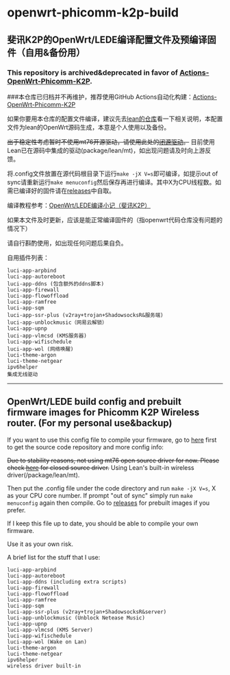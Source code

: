 # openwrt-phicomm-k2p-build
## 斐讯K2P的OpenWrt/LEDE编译配置文件及预编译固件（自用&备份用）

### This repository is archived&deprecated in favor of [Actions-OpenWrt-Phicomm-K2P](https://github.com/KevinMX/Actions-OpenWrt-Phicomm-K2P).

###本仓库已归档并不再维护，推荐使用GitHub Actions自动化构建：[Actions-OpenWrt-Phicomm-K2P](https://github.com/KevinMX/Actions-OpenWrt-Phicomm-K2P)

如果你要用本仓库的配置文件编译，建议先去[lean的仓库](https://github.com/coolsnowwolf/lede/)看一下相关说明，本配置文件为lean的OpenWrt源码生成，本意是个人使用以及备份。

~~出于稳定性考虑暂时不使用mt76开源驱动，请使用此处的[闭源驱动](https://github.com/MeIsReallyBa/k2p-openwrt-mt7615_5.0.2.0)。~~
目前使用Lean已在源码中集成的驱动(package/lean/mt)，如出现问题请及时向上游反馈。

将.config文件放置在源代码根目录下运行`make -jX V=s`即可编译，如提示out of sync请重新运行`make menuconfig`然后保存再进行编译。其中X为CPU线程数。如需已编译好的固件请在[releases](https://github.com/KevinMX/openwrt-phicomm-k2p-build/releases/)中自取。

编译教程参考：[OpenWrt/LEDE编译小记（斐讯K2P）](https://mary.kevinmx.tk/index.php/archives/k2p.html)

如果本文件及时更新，应该是能正常编译固件的（指openwrt代码仓库没有问题的情况下）

请自行斟酌使用，如出现任何问题后果自负。

自用插件列表：

```luci-app-accesscontrol
luci-app-arpbind
luci-app-autoreboot
luci-app-ddns (包含额外的ddns脚本)
luci-app-firewall
luci-app-flowoffload
luci-app-ramfree
luci-app-sqm
luci-app-ssr-plus (v2ray+trojan+ShadowsocksR&服务端)
luci-app-unblockmusic（网易云解锁）
luci-app-upnp
luci-app-vlmcsd (KMS服务器)
luci-app-wifischedule
luci-app-wol (网络唤醒)
luci-theme-argon
luci-theme-netgear
ipv6helper
集成无线驱动
```

***

## OpenWrt/LEDE build config and prebuilt firmware images for Phicomm K2P Wireless router. (For my personal use&backup)

If you want to use this config file to compile your firmware, go to [here](https://github.com/coolsnowwolf/lede/) first to get the source code repository and more config info:

~~Due to stability reasons, not using mt76 open source driver for now. Please check [here](https://github.com/MeIsReallyBa/k2p-openwrt-mt7615_5.0.2.0) for closed source driver.~~
Using Lean's built-in wireless driver(/package/lean/mt).

Then put the .config file under the code directory and run `make -jX V=s`, X as your CPU core number. If prompt "out of sync" simply run `make menuconfig` again then compile. Go to [releases](https://github.com/KevinMX/openwrt-phicomm-k2p-build/releases/) for prebuilt images if you prefer.

If I keep this file up to date, you should be able to compile your own firmware.

Use it as your own risk.

A brief list for the stuff that I use:

```luci-app-accesscontrol
luci-app-arpbind
luci-app-autoreboot
luci-app-ddns (including extra scripts)
luci-app-firewall
luci-app-flowoffload
luci-app-ramfree
luci-app-sqm
luci-app-ssr-plus (v2ray+trojan+ShadowsocksR&server)
luci-app-unblockmusic (Unblock Netease Music)
luci-app-upnp
luci-app-vlmcsd (KMS Server)
luci-app-wifischedule
luci-app-wol (Wake on Lan)
luci-theme-argon
luci-theme-netgear
ipv6helper
wireless driver built-in
```
